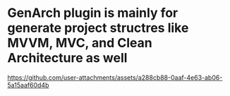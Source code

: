 # GenArch plugin is mainly for generate project structres like MVVM, MVC, and Clean Architecture as well

https://github.com/user-attachments/assets/a288cb88-0aaf-4e63-ab06-5a15aaf60d4b

